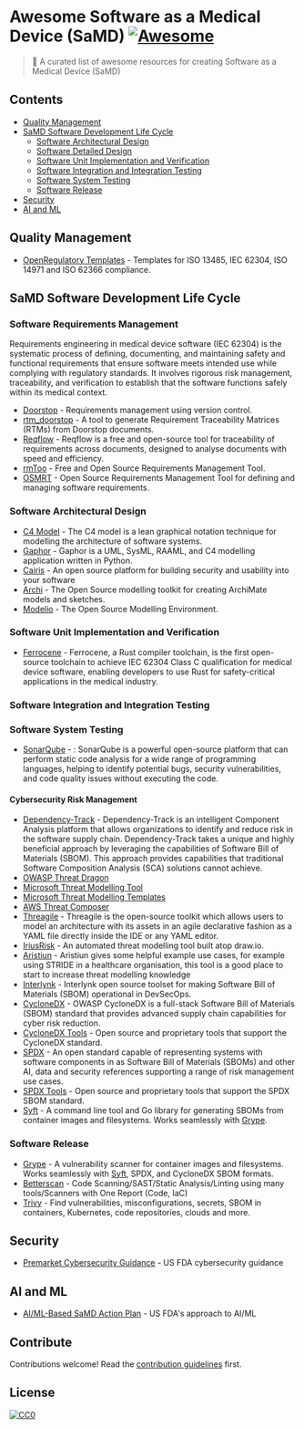 
# Awesome Software as a Medical Device (SaMD) [![Awesome](https://awesome.re/badge.svg)](https://awesome.re)

> 🩻 A curated list of awesome resources for creating Software as a Medical Device (SaMD)

## Contents

- [Quality Management](#quality-management)
- [SaMD Software Development Life Cycle](#samd-sdlc)
	- [Software Architectural Design](#software-architectural-design)
	- [Software Detailed Design](#software-detailed-design)
	- [Software Unit Implementation and Verification](#software-unit-implemenation-and-verification)
	- [Software Integration and Integration Testing](#software-integration-and-integration-testing)
	- [Software System Testing](#software-system-testing)
	- [Software Release](#software-release)
- [Security](#security)
- [AI and ML](#ai-and-ml)


## Quality Management
- [OpenRegulatory Templates](https://github.com/openregulatory/templates) - Templates for ISO 13485, IEC 62304, ISO 14971 and ISO 62366 compliance.

## SaMD Software Development Life Cycle

### Software Requirements Management
Requirements engineering in medical device software (IEC 62304) is the systematic process of defining, documenting, and maintaining safety and functional requirements that ensure software meets intended use while complying with regulatory standards. It involves rigorous risk management, traceability, and verification to establish that the software functions safely within its medical context.
- [Doorstop](https://github.com/doorstop-dev/doorstop) - Requirements management using version control.
- [rtm_doorstop](https://github.com/asimon-1/rtm_doorstop) - A tool to generate Requirement Traceability Matrices (RTMs) from Doorstop documents.
- [Reqflow](https://goeb.github.io/reqflow/) - Reqflow is a free and open-source tool for traceability of requirements across documents, designed to analyse documents with speed and efficiency.
- [rmToo](https://github.com/florath/rmtoo) - Free and Open Source Requirements Management Tool. 
- [OSMRT](https://github.com/osrmt/osrmt) - Open Source Requirements Management Tool for defining and managing software requirements.
### Software Architectural Design
- [C4 Model](https://c4model.com/) - The C4 model is a lean graphical notation technique for modelling the architecture of software systems.
- [Gaphor](https://gaphor.org/) - Gaphor is a UML, SysML, RAAML, and C4 modelling application written in Python.
- [Cairis](https://cairis.org/) - An open source platform for building security and usability into your software
- [Archi](https://www.archimatetool.com/) - The Open Source modelling toolkit for creating ArchiMate models and sketches.
- [Modelio](https://www.modelio.org/index.htm) - The Open Source Modelling Environment.

### Software Unit Implementation and Verification
- [Ferrocene](https://ferrocene.dev/en/) - Ferrocene, a Rust compiler toolchain, is the first open-source toolchain to achieve IEC 62304 Class C qualification for medical device software, enabling developers to use Rust for safety-critical applications in the medical industry.
### Software Integration and Integration Testing
### Software System Testing
- [SonarQube](https://github.com/SonarSource/sonarqube) - : SonarQube  is a powerful open-source platform that can perform static code analysis for a wide range of programming languages, helping to identify potential bugs, security vulnerabilities, and code quality issues without executing the code. 
#### Cybersecurity Risk Management
- [Dependency-Track](https://dependencytrack.org/) - Dependency-Track is an intelligent Component Analysis platform that allows organizations to identify and reduce risk in the software supply chain. Dependency-Track takes a unique and highly beneficial approach by leveraging the capabilities of Software Bill of Materials (SBOM). This approach provides capabilities that traditional Software Composition Analysis (SCA) solutions cannot achieve.
- [OWASP Threat Dragon](https://owasp.org/www-project-threat-dragon/)
- [Microsoft Threat Modelling Tool](https://learn.microsoft.com/en-us/azure/security/develop/threat-modeling-tool)
- [Microsoft Threat Modelling Templates](https://github.com/microsoft/threat-modeling-templates)
- [AWS Threat Composer](https://awslabs.github.io/threat-composer/workspaces/default/dashboard)
- [Threagile](https://threagile.io/) - Threagile is the open-source toolkit which allows users to model an architecture with its assets in an agile declarative fashion as a YAML file directly inside the IDE or any YAML editor.
- [IriusRisk](https://www.iriusrisk.com/community) - An automated threat modelling tool built atop draw.io.
- [Aristiun](https://threat-modeling.com/) - Aristiun gives some helpful example use cases, for example using STRIDE in a healthcare organisation, this tool is a good place to start to increase threat modelling knowledge
- [Interlynk](https://github.com/interlynk-io) - Interlynk open source toolset for making Software Bill of Materials (SBOM) operational in DevSecOps.
- [CycloneDX](https://cyclonedx.org/) - OWASP CycloneDX is a full-stack Software Bill of Materials (SBOM) standard that provides advanced supply chain capabilities for cyber risk reduction.
- [CycloneDX Tools](https://cyclonedx.org/tool-center/) - Open source and proprietary tools that support the CycloneDX standard.
- [SPDX](https://spdx.dev/) - An open standard capable of representing systems with software components in as  Software Bill of Materials (SBOMs) and other AI, data and security references supporting a range of risk management use cases.
- [SPDX Tools](https://spdx.dev/use/spdx-tools/) - Open source and proprietary tools that support the SPDX SBOM standard.
- [Syft](https://github.com/anchore/syft) -
A command line tool and Go library for generating SBOMs from container images and filesystems. Works seamlessly with [Grype](#grype).


### Software Release
- [Grype](https://github.com/anchore/grype) - A vulnerability scanner for container images and filesystems. Works seamlessly with [Syft](#syft), SPDX, and CycloneDX SBOM formats.
- [Betterscan](https://github.com/tcosolutions/betterscan) - Code Scanning/SAST/Static Analysis/Linting using many tools/Scanners with One Report (Code, IaC)
- [Trivy](https://github.com/aquasecurity/trivy) - Find vulnerabilities, misconfigurations, secrets, SBOM in containers, Kubernetes, code repositories, clouds and more.


## Security

- [Premarket Cybersecurity Guidance](https://www.fda.gov/regulatory-information/search-fda-guidance-documents/content-premarket-submissions-management-cybersecurity-medical-devices) - US FDA cybersecurity guidance

## AI and ML

- [AI/ML-Based SaMD Action Plan](https://www.fda.gov/medical-devices/software-medical-device-samd/artificial-intelligence-and-machine-learning-software-medical-device) - US FDA's approach to AI/ML



## Contribute

Contributions welcome! Read the [contribution guidelines](contributing.md) first.

## License

[![CC0](https://mirrors.creativecommons.org/presskit/buttons/88x31/svg/cc-zero.svg)](https://creativecommons.org/publicdomain/zero/1.0/)
